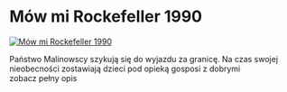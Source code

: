 Mów mi Rockefeller 1990 
=============
[![Mów mi Rockefeller 1990 ](http://vidos.pl/images/player.gif)](http://vidos.pl/mow-mi-rockefeller-1990)

 Państwo Malinowscy szykują się do wyjazdu za granicę. Na czas swojej nieobecności zostawiają dzieci pod opieką gosposi z dobrymi zobacz pełny opis
